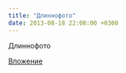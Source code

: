 ```yaml
---
title: "Длиннофото"
date: 2013-08-18 22:08:00 +0300
---
```


Длиннофото

[Вложение](/assets/vk_photos/1/SSJJ98eIiuY.jpg)
